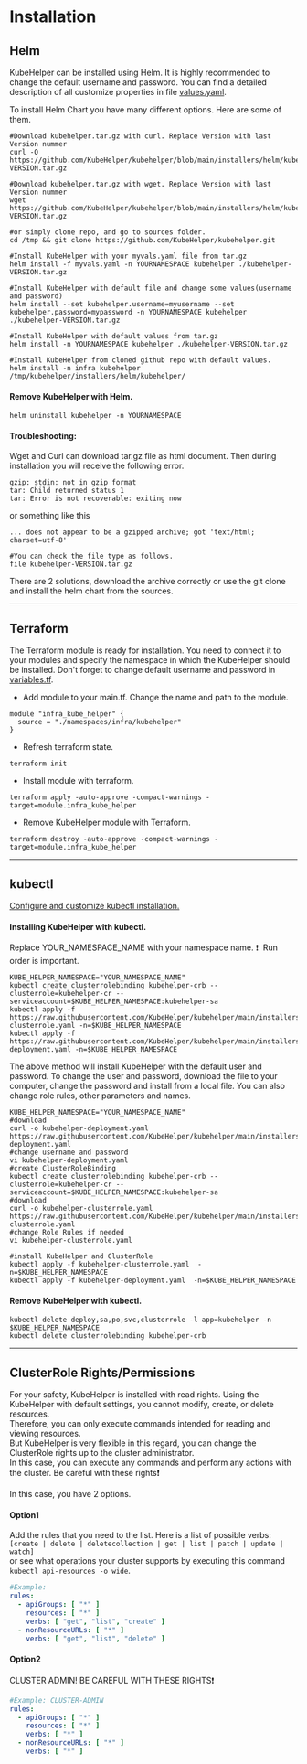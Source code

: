# Installation

## Helm

KubeHelper can be installed using Helm. It is highly recommended to change the default username and password.
You can find a detailed description of all customize properties in file [values.yaml](https://github.com/KubeHelper/kubehelper/blob/main/installers/helm/kubehelper/values.yaml).

To install Helm Chart you have many different options. Here are some of them.
```shell
#Download kubehelper.tar.gz with curl. Replace Version with last Version nummer
curl -O https://github.com/KubeHelper/kubehelper/blob/main/installers/helm/kubehelper-VERSION.tar.gz

#Download kubehelper.tar.gz with wget. Replace Version with last Version nummer
wget https://github.com/KubeHelper/kubehelper/blob/main/installers/helm/kubehelper-VERSION.tar.gz

#or simply clone repo, and go to sources folder.
cd /tmp && git clone https://github.com/KubeHelper/kubehelper.git
```

```shell
#Install KubeHelper with your myvals.yaml file from tar.gz
helm install -f myvals.yaml -n YOURNAMESPACE kubehelper ./kubehelper-VERSION.tar.gz

#Install KubeHelper with default file and change some values(username and password)
helm install --set kubehelper.username=myusername --set kubehelper.password=mypassword -n YOURNAMESPACE kubehelper ./kubehelper-VERSION.tar.gz

#Install KubeHelper with default values from tar.gz
helm install -n YOURNAMESPACE kubehelper ./kubehelper-VERSION.tar.gz

#Install KubeHelper from cloned github repo with default values.
helm install -n infra kubehelper /tmp/kubehelper/installers/helm/kubehelper/
```

#### Remove KubeHelper with Helm.

```shell
helm uninstall kubehelper -n YOURNAMESPACE
``` 

#### Troubleshooting:
Wget and Curl can download tar.gz file as html document. Then during installation you will receive the following error.
```shell
gzip: stdin: not in gzip format
tar: Child returned status 1
tar: Error is not recoverable: exiting now
```
or something like this
```shell
... does not appear to be a gzipped archive; got 'text/html; charset=utf-8'
```
```shell
#You can check the file type as follows.
file kubehelper-VERSION.tar.gz
```
There are 2 solutions, download the archive correctly or use the git clone and install the helm chart from the sources.


---

## Terraform

The Terraform module is ready for installation. You need to connect it to your modules and specify the namespace in which the KubeHelper should be installed. Don't forget to change default username
and password in [variables.tf](https://github.com/KubeHelper/kubehelper/blob/main/installers/terraform/variables.tf).

* Add module to your main.tf. Change the name and path to the module.

```shell
module "infra_kube_helper" {
  source = "./namespaces/infra/kubehelper"
}
```

* Refresh terraform state.

```shell
terraform init
```

* Install module with terraform.

```shell
terraform apply -auto-approve -compact-warnings -target=module.infra_kube_helper
```

* Remove KubeHelper module with Terraform.

```shell
terraform destroy -auto-approve -compact-warnings -target=module.infra_kube_helper
``` 

---

## kubectl

[Configure and customize kubectl installation.](https://github.com/KubeHelper/kubehelper/wiki/Installation)

#### Installing KubeHelper with kubectl.

Replace YOUR_NAMESPACE_NAME with your namespace name. ❗&nbsp; Run order is important.

```shell
KUBE_HELPER_NAMESPACE="YOUR_NAMESPACE_NAME"
kubectl create clusterrolebinding kubehelper-crb --clusterrole=kubehelper-cr --serviceaccount=$KUBE_HELPER_NAMESPACE:kubehelper-sa
kubectl apply -f https://raw.githubusercontent.com/KubeHelper/kubehelper/main/installers/kubectl/kubehelper-clusterrole.yaml -n=$KUBE_HELPER_NAMESPACE
kubectl apply -f https://raw.githubusercontent.com/KubeHelper/kubehelper/main/installers/kubectl/kubehelper-deployment.yaml -n=$KUBE_HELPER_NAMESPACE
```

The above method will install KubeHelper with the default user and password. To change the user and password, download the file to your computer, change the password and install from a local file. You
can also change role rules, other parameters and names.

```shell
KUBE_HELPER_NAMESPACE="YOUR_NAMESPACE_NAME"
#download
curl -o kubehelper-deployment.yaml https://raw.githubusercontent.com/KubeHelper/kubehelper/main/installers/kubectl/kubehelper-deployment.yaml
#change username and password
vi kubehelper-deployment.yaml
#create ClusterRoleBinding
kubectl create clusterrolebinding kubehelper-crb --clusterrole=kubehelper-cr --serviceaccount=$KUBE_HELPER_NAMESPACE:kubehelper-sa
#download
curl -o kubehelper-clusterrole.yaml https://raw.githubusercontent.com/KubeHelper/kubehelper/main/installers/kubectl/kubehelper-clusterrole.yaml
#change Role Rules if needed
vi kubehelper-clusterrole.yaml

#install KubeHelper and ClusterRole
kubectl apply -f kubehelper-clusterrole.yaml  -n=$KUBE_HELPER_NAMESPACE
kubectl apply -f kubehelper-deployment.yaml  -n=$KUBE_HELPER_NAMESPACE
```

#### Remove KubeHelper with kubectl.

```shell
kubectl delete deploy,sa,po,svc,clusterrole -l app=kubehelper -n $KUBE_HELPER_NAMESPACE
kubectl delete clusterrolebinding kubehelper-crb
```

---  

## ClusterRole Rights/Permissions

For your safety, KubeHelper is installed with read rights. Using the KubeHelper with default settings, you cannot modify, create, or delete resources.  
Therefore, you can only execute commands intended for reading and viewing resources.  
But KubeHelper is very flexible in this regard, you can change the ClusterRole rights up to the cluster administrator.  
In this case, you can execute any commands and perform any actions with the cluster. Be careful with these rights❗

In this case, you have 2 options.

#### Option1

Add the rules that you need to the list. Here is a list of possible verbs: `[create | delete | deletecollection | get | list | patch | update | watch]`  
or see what operations your cluster supports by executing this command `kubectl api-resources -o wide`.

```yaml
#Example:
rules:
  - apiGroups: [ "*" ]
    resources: [ "*" ]
    verbs: [ "get", "list", "create" ]
  - nonResourceURLs: [ "*" ]
    verbs: [ "get", "list", "delete" ]
```

#### Option2

CLUSTER ADMIN! BE CAREFUL WITH THESE RIGHTS❗

```yaml
#Example: CLUSTER-ADMIN
rules:
  - apiGroups: [ "*" ]
    resources: [ "*" ]
    verbs: [ "*" ]
  - nonResourceURLs: [ "*" ]
    verbs: [ "*" ]
```